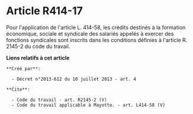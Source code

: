 # Article R414-17

Pour l'application de l'article L. 414-58, les crédits destinés à la formation économique, sociale et syndicale des salariés
appelés à exercer des fonctions syndicales sont inscrits dans les conditions définies à l'article R. 2145-2 du code du
travail.

**Liens relatifs à cet article**

	**Créé par**:

	  - Décret n°2013-612 du 10 juillet 2013 - art. 4

	**Cite**:

	  - Code du travail - art. R2145-2 (V)
	  - Code du travail applicable à Mayotte. - art. L414-58 (V)
